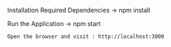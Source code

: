 


Installation Required Dependencies
    -> npm install

Run the Application
    -> npm start

    Open the browser and visit : http://localhost:3000